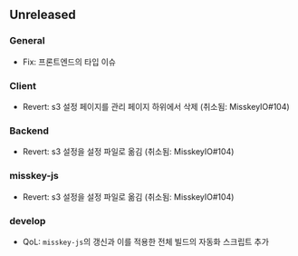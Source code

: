 ## Unreleased

### General
- Fix: 프론트엔드의 타입 이슈

### Client
- Revert: s3 설정 페이지를 관리 페이지 하위에서 삭제 (취소됨: MisskeyIO#104)

### Backend
- Revert: s3 설정을 설정 파일로 옮김 (취소됨: MisskeyIO#104)

### misskey-js
- Revert: s3 설정을 설정 파일로 옮김 (취소됨: MisskeyIO#104)

### develop
- QoL: `misskey-js`의 갱신과 이를 적용한 전체 빌드의 자동화 스크립트 추가